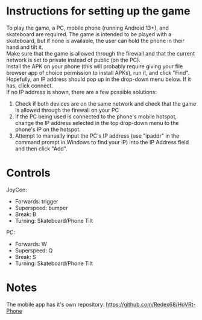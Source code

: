 # Instructions for setting up the game

To play the game, a PC, mobile phone (running Android 13+), and skateboard are required. The game is intended to be played with a skateboard, but if none is available, the user can hold the phone in their hand and tilt it.  
Make sure that the game is allowed through the firewall and that the current network is set to private instead of public (on the PC).  
Install the APK on your phone (this will probably require giving your file browser app of choice permission to install APKs), run it, and click "Find". Hopefully, an IP address should pop up in the drop-down menu below. If it has, click connect.  
If no IP address is shown, there are a few possible solutions:
1. Check if both devices are on the same network and check that the game is allowed through the firewall on your PC
2. If the PC being used is connected to the phone's mobile hotspot, change the IP address selected in the top drop-down menu to the phone's IP on the hotspot.
3. Attempt to manually input the PC's IP address (use "ipaddr" in the command prompt in Windows to find your IP) into the IP Address field and then click "Add".

# Controls
JoyCon:
- Forwards: trigger
- Superspeed: bumper
- Break: B
- Turning: Skateboard/Phone Tilt

PC:
- Forwards: W
- Superspeed: Q
- Break: S
- Turning: Skateboard/Phone Tilt

# Notes
The mobile app has it's own repository: https://github.com/Redex68/HoVRt-Phone